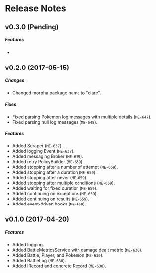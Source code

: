 # Release Notes

## v0.3.0 (Pending)
##### Features
-

## v0.2.0 (2017-05-15)
##### Changes
- Changed morpha package name to "clare".

##### Fixes
- Fixed parsing Pokemon log messages with multiple details (`ME-647`).
- Fixed parsing null log messages (`ME-648`).

##### Features
- Added Scraper (`ME-637`).
- Added logging Event (`ME-637`).
- Added messaging Broker (`ME-659`).
- Added retry PolicyBuilder (`ME-659`).
- Added stopping after a number of attempt (`ME-659`).
- Added stopping after a duration (`ME-659`).
- Added stopping after never (`ME-659`).
- Added stopping after multiple conditions (`ME-659`).
- Added waiting for fixed duration (`ME-659`).
- Added continuing on exceptions (`ME-659`).
- Added continuing on results (`ME-659`).
- Added event-driven hooks (`ME-659`).

## v0.1.0 (2017-04-20)
##### Features
- Added logging.
- Added BattleMetricsService with damage dealt metric (`ME-630`).
- Added Battle, Player, and Pokemon (`ME-630`).
- Added BattleLog (`ME-630`).
- Added IRecord and concrete Record (`ME-630`).
